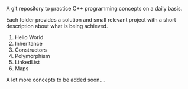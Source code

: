 A git repository to practice C++ programming concepts on a daily basis. 

Each folder provides a solution and small relevant project with a short description about what is being achieved. 

1. Hello World
2. Inheritance
3. Constructors
4. Polymorphism
5. LinkedList
6. Maps


A lot more concepts to be added soon....